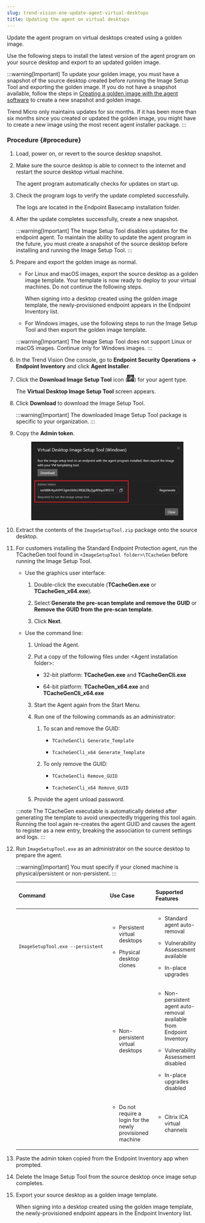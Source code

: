 ```yaml
---
slug: trend-vision-one-update-agent-virtual-desktops
title: Updating the agent on virtual desktops
---
```


Update the agent program on virtual desktops created using a golden image.

Use the following steps to install the latest version of the agent program on your source desktop and export to an updated golden image.

:::warning[Important]
To update your golden image, you must have a snapshot of the source desktop created before running the Image Setup Tool and exporting the golden image. If you do not have a snapshot available, follow the steps in [Creating a golden image with the agent software](create-golden-agent-image.md) to create a new snapshot and golden image.

Trend Micro only maintains updates for six months. If it has been more than six months since you created or updated the golden image, you might have to create a new image using the most recent agent installer package.
:::

### Procedure {#procedure}

1.  Load, power on, or revert to the source desktop snapshot.

2.  Make sure the source desktop is able to connect to the internet and restart the source desktop virtual machine.

    The agent program automatically checks for updates on start up.

3.  Check the program logs to verify the update completed successfully.

    The logs are located in the Endpoint Basecamp installation folder.

4.  After the update completes successfully, create a new snapshot.

    :::warning[Important]
    The Image Setup Tool disables updates for the endpoint agent. To maintain the ability to update the agent program in the future, you must create a snapshot of the source desktop before installing and running the Image Setup Tool.
    :::

5.  Prepare and export the golden image as normal.

    - For Linux and macOS images, export the source desktop as a golden image template. Your template is now ready to deploy to your virtual machines. Do not continue the following steps.

      When signing into a desktop created using the golden image template, the newly-provisioned endpoint appears in the Endpoint Inventory list.

    - For Windows images, use the following steps to run the Image Setup Tool and then export the golden image template.

    :::warning[Important]
    The Image Setup Tool does not support Linux or macOS images. Continue only for Windows images.
    :::

6.  In the Trend Vision One console, go to **Endpoint Security Operations → Endpoint Inventory** and click **Agent Installer**.

7.  Click the **Download Image Setup Tool** icon (![](/images/ImageSetupToolIcon=GUID-4fdde7d3-cec0-4d8b-8400-f108bd98db23.webp)) for your agent type.

    The **Virtual Desktop Image Setup Tool** screen appears.

8.  Click **Download** to download the Image Setup Tool.

    :::warning[Important]
    The downloaded Image Setup Tool package is specific to your organization.
    :::

9.  Copy the **Admin token**.

    <figure>
    <img src="./images/vdiImageSetupToolAdminToken=20230629144444.webp" />
    </figure>

10. Extract the contents of the `ImageSetupTool.zip` package onto the source desktop.

11. For customers installing the Standard Endpoint Protection agent, run the TCacheGen tool found in `<ImageSetupTool folder>\TCacheGen` before running the Image Setup Tool.

    - Use the graphics user interface:

      1.  Double-click the executable (**TCacheGen.exe** or **TCacheGen_x64.exe**).

      2.  Select **Generate the pre-scan template and remove the GUID** or **Remove the GUID from the pre-scan template**.

      3.  Click **Next**.

    - Use the command line:

      1.  Unload the Agent.

      2.  Put a copy of the following files under \<Agent installation folder\>:

          - 32-bit platform: **TCacheGen.exe** and **TCacheGenCli.exe**

          - 64-bit platform: **TCacheGen_x64.exe** and **TCacheGenCli_x64.exe**

      3.  Start the Agent again from the Start Menu.

      4.  Run one of the following commands as an administrator:

          1.  To scan and remove the GUID:

              - `TCacheGenCli Generate_Template`

              - `TcacheGenCli_x64 Generate_Template`

          2.  To only remove the GUID:

              - `TCacheGenCli Remove_GUID`

              - `TcacheGenCli_x64 Remove_GUID`

      5.  Provide the agent unload password.

    :::note
    The TCacheGen executable is automatically deleted after generating the template to avoid unexpectedly triggering this tool again. Running the tool again re-creates the agent GUID and causes the agent to register as a new entry, breaking the association to current settings and logs.
    :::

12. Run `ImageSetupTool.exe` as an administrator on the source desktop to prepare the agent.

    :::warning[Important]
    You must specify if your cloned machine is physical/persistent or non-persistent.
    :::

    <table>
    <colgroup>
    <col style="width: 50%" />
    <col style="width: 25%" />
    <col style="width: 25%" />
    </colgroup>
    <thead>
    <tr>
    <th><p>Command</p></th>
    <th><p>Use Case</p></th>
    <th><p>Supported Features</p></th>
    </tr>
    </thead>
    <tbody>
    <tr>
    <td><p><code>ImageSetupTool.exe --persistent </code></p></td>
    <td><ul>
    <li><p>Persistent virtual desktops</p></li>
    <li><p>Physical desktop clones</p></li>
    </ul></td>
    <td><ul>
    <li><p>Standard agent auto-removal</p></li>
    <li><p>Vulnerability Assessment available</p></li>
    <li><p>In-place upgrades</p></li>
    </ul></td>
    </tr>
    <tr>
    <td> </td>
    <td><ul>
    <li><p>Non-persistent virtual desktops</p></li>
    </ul></td>
    <td><ul>
    <li><p>Non-persistent agent auto-removal available from Endpoint Inventory</p></li>
    <li><p>Vulnerability Assessment disabled</p></li>
    <li><p>In-place upgrades disabled</p></li>
    </ul></td>
    </tr>
    <tr>
    <td> </td>
    <td><ul>
    <li><p>Do not require a login for the newly provisioned machine</p></li>
    </ul></td>
    <td><ul>
    <li><p>Citrix ICA virtual channels</p></li>
    </ul></td>
    </tr>
    </tbody>
    </table>

13. Paste the admin token copied from the Endpoint Inventory app when prompted.

14. Delete the Image Setup Tool from the source desktop once image setup completes.

15. Export your source desktop as a golden image template.

    When signing into a desktop created using the golden image template, the newly-provisioned endpoint appears in the Endpoint Inventory list.

